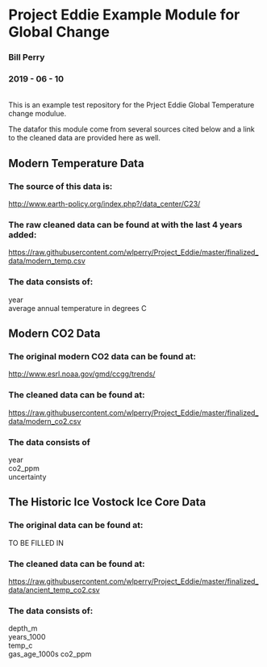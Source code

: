# Project Eddie Example Module for Global Change   
### Bill Perry   
### 2019 - 06 - 10
<br>    
This is an example test repository for the Prject Eddie Global Temperature change modulue.

The datafor this module come from several sources cited below and a link to the cleaned data are provided here as well.   
       
## <b>Modern Temperature Data</b>         
### The source of this data is:      
http://www.earth-policy.org/index.php?/data_center/C23/  
   
### The raw cleaned data can be found at with the last 4 years added:
https://raw.githubusercontent.com/wlperry/Project_Eddie/master/finalized_data/modern_temp.csv     
    
     
### The data consists of:
year      
average annual temperature in degrees C

## <b>Modern CO2 Data</b>       
### The original modern CO2 data can be found at:     
http://www.esrl.noaa.gov/gmd/ccgg/trends/  


### The cleaned data can be found at:    
https://raw.githubusercontent.com/wlperry/Project_Eddie/master/finalized_data/modern_co2.csv      

### The data consists of     
year    
co2_ppm    
uncertainty    
     
        
## <b>The Historic Ice Vostock Ice Core Data</b>     
### The original data can be found at:    
TO BE FILLED IN    
     
### The cleaned data can be found at:
https://raw.githubusercontent.com/wlperry/Project_Eddie/master/finalized_data/ancient_temp_co2.csv    
     
     
### The data consists of:
depth_m   
years_1000   
temp_c    
gas_age_1000s
co2_ppm    





     



